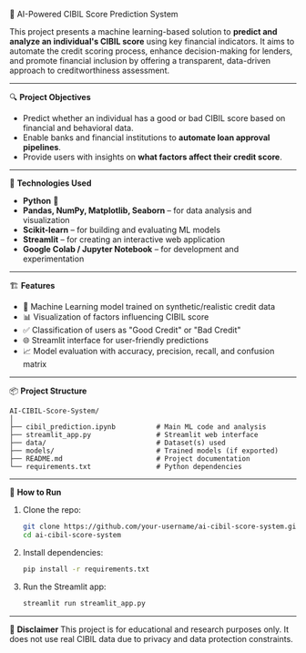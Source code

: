 

🧠 AI-Powered CIBIL Score Prediction System

This project presents a machine learning-based solution to **predict and analyze an individual's CIBIL score** using key financial indicators. It aims to automate the credit scoring process, enhance decision-making for lenders, and promote financial inclusion by offering a transparent, data-driven approach to creditworthiness assessment.

---

🔍 **Project Objectives**
- Predict whether an individual has a good or bad CIBIL score based on financial and behavioral data.
- Enable banks and financial institutions to **automate loan approval pipelines**.
- Provide users with insights on **what factors affect their credit score**.

---

🧰 **Technologies Used**
- **Python** 🐍
- **Pandas, NumPy, Matplotlib, Seaborn** – for data analysis and visualization
- **Scikit-learn** – for building and evaluating ML models
- **Streamlit** – for creating an interactive web application
- **Google Colab / Jupyter Notebook** – for development and experimentation

---

🏗️ **Features**
- 🧠 Machine Learning model trained on synthetic/realistic credit data
- 📊 Visualization of factors influencing CIBIL score
- ✅ Classification of users as "Good Credit" or "Bad Credit"
- 🌐 Streamlit interface for user-friendly predictions
- 📈 Model evaluation with accuracy, precision, recall, and confusion matrix

---

📦 **Project Structure**
```
AI-CIBIL-Score-System/
│
├── cibil_prediction.ipynb          # Main ML code and analysis
├── streamlit_app.py                # Streamlit web interface
├── data/                           # Dataset(s) used
├── models/                         # Trained models (if exported)
├── README.md                       # Project documentation
└── requirements.txt                # Python dependencies
```

---

🚀 **How to Run**
1. Clone the repo:
   ```bash
   git clone https://github.com/your-username/ai-cibil-score-system.git
   cd ai-cibil-score-system
   ```
2. Install dependencies:
   ```bash
   pip install -r requirements.txt
   ```
3. Run the Streamlit app:
   ```bash
   streamlit run streamlit_app.py
   ```

---

📌 **Disclaimer**
This project is for educational and research purposes only. It does not use real CIBIL data due to privacy and data protection constraints.

